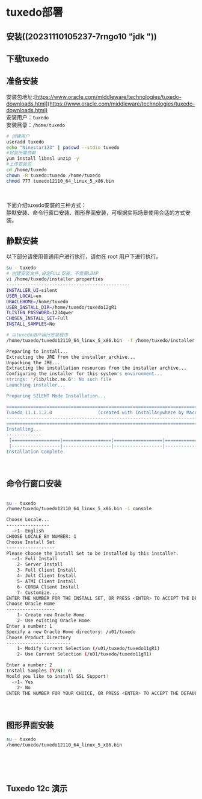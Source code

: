# tuxedo部署

## <span id="20240507152745-d9lfsct" style="display: none;"></span>安装((20231110105237-7rngo10 "jdk "))

## 下载tuxedo

## 准备安装

安装包地址:[https://www.oracle.com/middleware/technologies/tuxedo-downloads.html](https://www.oracle.com/middleware/technologies/tuxedo-downloads.html)  
安装用户：`tuxedo`​  
安装目录：`/home/tuxedo`​

```bash
# 创建用户
useradd tuxedo
echo "Ninestar123" | passwd --stdin tuxedo
#安装所需依赖
yum install libnsl unzip -y
#上传安装包
cd /home/tuxedo
chown -R tuxedo:tuxedo /home/tuxedo
chmod 777 tuxedo12110_64_linux_5_x86.bin 
```

‍

下面介绍tuxedo安装的三种方式：  
 静默安装、命令行窗口安装、图形界面安装，可根据实际场景使用合适的方式安装。

## 静默安装

以下部分请使用普通用户进行执行，请勿在 root 用户下进行执行。

```bash
su - tuxedo
# 创建安装文件,设定FULL安装，不需要LDAP
vi /home/tuxedo/installer.properties
----------------------------------------------
INSTALLER_UI=silent
USER_LOCAL=en
ORACLEHOME=/home/tuxedo
USER_INSTALL_DIR=/home/tuxedo/tuxedo12gR1
TLISTEN_PASSWORD=1234qwer
CHOSEN_INSTALL_SET=Full
INSTALL_SAMPLES=No

# 以tuxedo用户运行安装程序
/home/tuxedo/tuxedo12110_64_linux_5_x86.bin  -f /home/tuxedo/installer.properties

Preparing to install...
Extracting the JRE from the installer archive...
Unpacking the JRE...
Extracting the installation resources from the installer archive...
Configuring the installer for this system's environment...
strings: '/lib/libc.so.6': No such file
Launching installer...

Preparing SILENT Mode Installation...

============================================================================
Tuxedo 11.1.1.2.0                 (created with InstallAnywhere by Macrovision)
-------------------------------------------------------------------------------
============================================================================
Installing...
-------------
 [==================|==================|==================|==================]
 [------------------|------------------|------------------|------------------]
Installation Complete.

```

‍

## 命令行窗口安装

```bash

su - tuxedo
/home/tuxedo/tuxedo12110_64_linux_5_x86.bin -i console

Choose Locale...
----------------
  ->1- English
CHOOSE LOCALE BY NUMBER: 1
Choose Install Set
------------------
Please choose the Install Set to be installed by this installer.
  ->1- Full Install
    2- Server Install
    3- Full Client Install
    4- Jolt Client Install
    5- ATMI Client Install
    6- CORBA Client Install
    7- Customize...
ENTER THE NUMBER FOR THE INSTALL SET, OR PRESS <ENTER> TO ACCEPT THE DEFAULT : 1
Choose Oracle Home
------------------
    1- Create new Oracle Home
    2- Use existing Oracle Home
Enter a number: 1
Specify a new Oracle Home directory: /u01/tuxedo
Choose Product Directory
------------------------
    1- Modify Current Selection (/u01/tuxedo/tuxedo11gR1)
    2- Use Current Selection (/u01/tuxedo/tuxedo11gR1)

Enter a number: 2
Install Samples (Y/N): n
Would you like to install SSL Support?
  ->1- Yes
    2- No
ENTER THE NUMBER FOR YOUR CHOICE, OR PRESS <ENTER> TO ACCEPT THE DEFAULT:  2  

```

‍

## 图形界面安装

```bash
su - tuxedo
/home/tuxedo/tuxedo12110_64_linux_5_x86.bin
```

‍

‍

## Tuxedo 12c 演示
